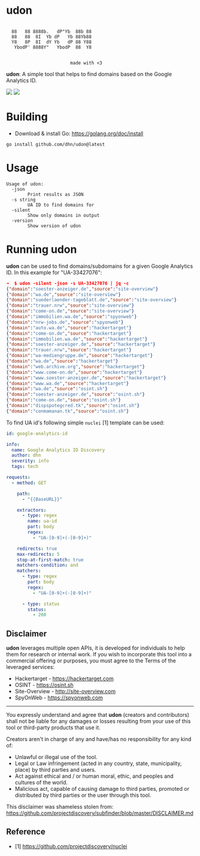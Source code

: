 # udon

```

  88   88 8888b.   dP"Yb  88b 88 
  88   88  8I  Yb dP   Yb 88Yb88 
  Y8   8P  8I  dY Yb   dP 88 Y88 
   YbodP' 8888Y"   YbodP  88  Y8                                                   


                        made with <3
```

**udon**: A simple tool that helps to find domains based on the Google Analytics ID.

<p align="left">
<a href="https://goreportcard.com/report/github.com/dhn/udon/"><img src="https://goreportcard.com/badge/github.com/dhn/udon"></a>
<a href="https://github.com/dhn/udon/issues"><img src="https://img.shields.io/badge/contributions-welcome-brightgreen.svg?style=flat"></a>
</p>

# Building

* Download & install Go: https://golang.org/doc/install

```
go install github.com/dhn/udon@latest
```

# Usage

```
Usage of udon:
  -json
        Print results as JSON
  -s string
        UA ID to find domains for
  -silent
        Show only domains in output
  -version
        Show version of udon
```

# Running udon

**udon** can be used to find domains/subdomains for a given Google Analytics ID. In this example for "UA-33427076":

```json
➜  $ udon -silent -json -s UA-33427076 | jq -c
{"domain":"soester-anzeiger.de","source":"site-overview"}
{"domain":"wa.de","source":"site-overview"}
{"domain":"suederlaender-tageblatt.de","source":"site-overview"}
{"domain":"trauer.nrw","source":"site-overview"}
{"domain":"come-on.de","source":"site-overview"}
{"domain":"immobilien.wa.de","source":"spyonweb"}
{"domain":"nrw-jobs.de","source":"spyonweb"}
{"domain":"auto.wa.de","source":"hackertarget"}
{"domain":"come-on.de","source":"hackertarget"}
{"domain":"immobilien.wa.de","source":"hackertarget"}
{"domain":"soester-anzeiger.de","source":"hackertarget"}
{"domain":"trauer.nrw","source":"hackertarget"}
{"domain":"wa-mediengruppe.de","source":"hackertarget"}
{"domain":"wa.de","source":"hackertarget"}
{"domain":"web.archive.org","source":"hackertarget"}
{"domain":"www.come-on.de","source":"hackertarget"}
{"domain":"www.soester-anzeiger.de","source":"hackertarget"}
{"domain":"www.wa.de","source":"hackertarget"}
{"domain":"wa.de","source":"osint.sh"}
{"domain":"soester-anzeiger.de","source":"osint.sh"}
{"domain":"come-on.de","source":"osint.sh"}
{"domain":"dispspotegcred.tk","source":"osint.sh"}
{"domain":"conmamanan.tk","source":"osint.sh"}
```

To find UA id's following simple `nuclei` [1] template can be used:

```yaml
id: google-analytics-id

info:
  name: Google Analytics ID Discovery
  author: dhn
  severity: info
  tags: tech

requests:
  - method: GET

    path:
      - "{{BaseURL}}"

    extractors:
      - type: regex
        name: ua-id
        part: body
        regex:
          - "UA-[0-9]+(-[0-9]+)"

    redirects: true
    max-redirects: 5
    stop-at-first-match: true
    matchers-condition: and
    matchers:
      - type: regex
        part: body
        regex:
          - "UA-[0-9]+(-[0-9]+)"

      - type: status
        status:
          - 200
```

## Disclaimer

**udon** leverages multiple open APIs, it is developed for individuals to help them for research or internal work. If you wish to incorporate this tool into a commercial offering or purposes, you must agree to the Terms of the leveraged services:

- Hackertarget - https://hackertarget.com
- OSINT - https://osint.sh
- Site-Overview - http://site-overview.com
- SpyOnWeb - https://spyonweb.com

---
You expressly understand and agree that **udon** (creators and contributors) shall not be liable for any damages or losses resulting from your use of this tool or third-party products that use it.

Creators aren't in charge of any and have/has no responsibility for any kind of:

- Unlawful or illegal use of the tool.
- Legal or Law infringement (acted in any country, state, municipality, place) by third parties and users.
- Act against ethical and / or human moral, ethic, and peoples and cultures of the world.
- Malicious act, capable of causing damage to third parties, promoted or distributed by third parties or the user through this tool.

This disclaimer was shameless stolen from: https://github.com/projectdiscovery/subfinder/blob/master/DISCLAIMER.md

## Reference

- [1] https://github.com/projectdiscovery/nuclei